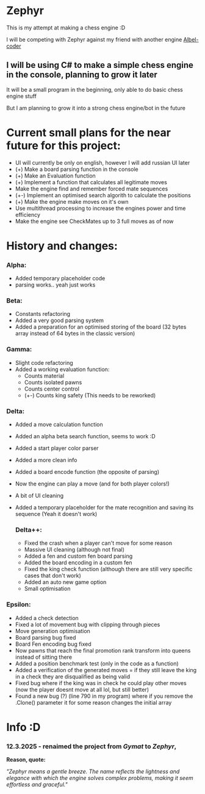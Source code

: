 # Zephyr
This is my attempt at making a chess engine :D

I will be competing with Zephyr against my friend with another engine [Albel-coder](https://github.com/Albel-coder)


## I will be using C# to make a simple chess engine in the console, planning to grow it later

It will be a small program in the beginning, only able to do basic chess engine stuff

But I am planning to grow it into a strong chess engine/bot in the future


# Current small plans for the near future for this project:
- UI will currently be only on english, however I will add russian UI later
- (+) Make a board parsing function in the console
- (+) Make an Evaluation function
- (+) Implement a function that calculates all legitimate moves
- Make the engine find and remember forced mate sequences
- (+-) Implement an optimised search algorith to calculate the positions
- (+) Make the engine make moves on it's own
- Use multithread processing to increase the engines power and time efficiency
- Make the engine see CheckMates up to 3 full moves as of now


# History and changes:
### Alpha: 
- Added temporary placeholder code
- parsing works.. yeah just works

### Beta:
- Constants refactoring
- Added a very good parsing system
- Added a preparation for an optimised storing of the board
  (32 bytes array instead of 64 bytes in the classic version)

### Gamma:
- Slight code refactoring
- Added a working evaluation function:
     - Counts material
     - Counts isolated pawns
     - Counts center control
     - (+-) Counts king safety (This needs to be reworked)
 
### Delta:
- Added a move calculation function
- Added an alpha beta search function, seems to work :D
- Added a start player color parser
- Added a more clean info
- Added a board encode function (the opposite of parsing)
- Now the engine can play a move (and for both player colors!)
- A bit of UI cleaning
- Added a temporary placeholder for the mate recognition and saving its sequence
  (Yeah it doesn't work)

  ### Delta++:
  - Fixed the crash when a player can't move for some reason
  - Massive UI cleaning (although not final)
  - Added a fen and custom fen board parsing
  - Added the board encoding in a custom fen
  - Fixed the king check function (although there are still very specific cases that don't work)
  - Added an auto new game option
  - Small optimisation

### Epsilon:
- Added a check detection
- Fixed a lot of movement bug with clipping through pieces
- Move generation optimisation
- Board parsing bug fixed
- Board Fen encoding bug fixed
- Now pawns that reach the final promotion rank transform into queens instead of sitting there
- Added a position benchmark test (only in the code as a function)
- Added a verification of the generated moves = if they still leave the king in a check they are disqualified as being valid
- Fixed bug where if the king was in check he could play other moves (now the player doesnt move at all lol, but still better)
- Found a new bug (?) (line 790 in my program) where if you remove the .Clone() parameter it for some reason changes the initial array

# Info :D
### 12.3.2025 - renaimed the project from _Gymat_ to _Zephyr_, 

**Reason, quote:**

_"Zephyr means a gentle breeze. The name reflects the lightness and elegance with which the engine solves complex problems, making it seem effortless and graceful."_
